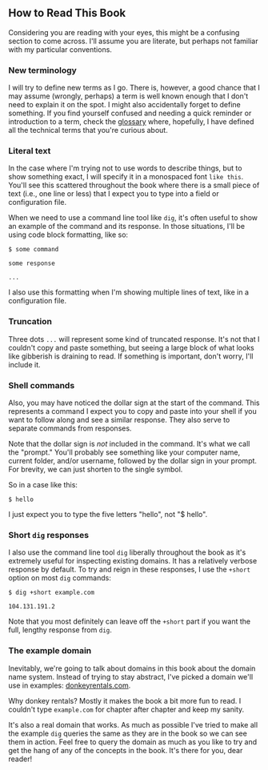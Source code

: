 ## How to Read This Book

Considering you are reading with your eyes, this might be a confusing section to come across. I'll assume you are literate, but perhaps not familiar with my particular conventions.

### New terminology

I will try to define new terms as I go. There is, however, a good chance that I may assume (wrongly, perhaps) a term is well known enough that I don't need to explain it on the spot. I might also accidentally forget to define something. If you find yourself confused and needing a quick reminder or introduction to a term, check the [glossary](#glossary) where, hopefully, I have defined all the technical terms that you're curious about.

### Literal text

In the case where I'm trying not to use words to describe things, but to show something exact, I will specify it in a monospaced font `like this`. You'll see this scattered throughout the book where there is a small piece of text (i.e., one line or less) that I expect you to type into a field or configuration file.

When we need to use a command line tool like `dig`, it's often useful to show an example of the command and its response. In those situations, I'll be using code block formatting, like so:

```
$ some command

some response

...
```

I also use this formatting when I'm showing multiple lines of text, like in a configuration file.

### Truncation

Three dots `...` will represent some kind of truncated response. It's not that I couldn't copy and paste something, but seeing a large block of what looks like gibberish is draining to read. If something is important, don't worry, I'll include it.

### Shell commands

Also, you may have noticed the dollar sign at the start of the command. This represents a command I expect you to copy and paste into your shell if you want to follow along and see a similar response. They also serve to separate commands from responses.

Note that the dollar sign is _not_ included in the command. It's what we call the "prompt." You'll probably see something like your computer name, current folder, and/or username, followed by the dollar sign in your prompt. For brevity, we can just shorten to the single symbol.

So in a case like this:

```
$ hello
```

I just expect you to type the five letters "hello", not "$ hello".

### Short `dig` responses

I also use the command line tool `dig` liberally throughout the book as it's extremely useful for inspecting existing domains. It has a relatively verbose response by default. To try and reign in these responses, I use the `+short` option on most `dig` commands:

```
$ dig +short example.com

104.131.191.2
```

Note that you most definitely can leave off the `+short` part if you want the full, lengthy response from `dig`.

### The example domain

Inevitably, we're going to talk about domains in this book about the domain name system. Instead of trying to stay abstract, I've picked a domain we'll use in examples: [donkeyrentals.com](https://donkeyrentals.com).

Why donkey rentals? Mostly it makes the book a bit more fun to read. I couldn't type `example.com` for chapter after chapter and keep my sanity.

It's also a real domain that works. As much as possible I've tried to make all the example `dig` queries the same as they are in the book so we can see them in action. Feel free to query the domain as much as you like to try and get the hang of any of the concepts in the book. It's there for you, dear reader!
